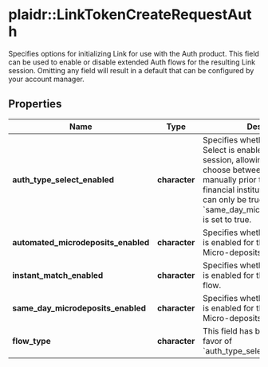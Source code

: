 # plaidr::LinkTokenCreateRequestAuth

Specifies options for initializing Link for use with the Auth product. This field can be used to enable or disable extended Auth flows for the resulting Link session. Omitting any field will result in a default that can be configured by your account manager.

## Properties
Name | Type | Description | Notes
------------ | ------------- | ------------- | -------------
**auth_type_select_enabled** | **character** | Specifies whether Auth Type Select is enabled for the Link session, allowing the end user to choose between linking instantly or manually prior to selecting their financial institution. Note that this can only be true if &#x60;same_day_microdeposits_enabled&#x60; is set to true. | [optional] [default to FALSE]
**automated_microdeposits_enabled** | **character** | Specifies whether the Link session is enabled for the Automated Micro-deposits flow. | [optional] 
**instant_match_enabled** | **character** | Specifies whether the Link session is enabled for the Instant Match flow. | [optional] 
**same_day_microdeposits_enabled** | **character** | Specifies whether the Link session is enabled for the Same Day Micro-deposits flow. | [optional] 
**flow_type** | **character** | This field has been deprecated in favor of &#x60;auth_type_select_enabled&#x60;. | [optional] 


